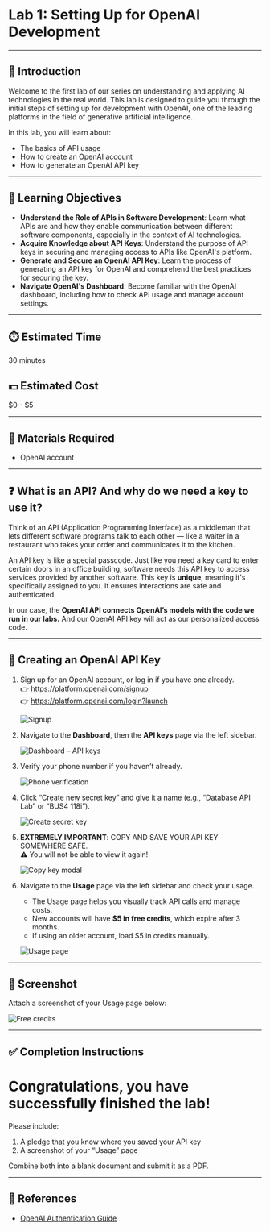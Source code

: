# Lab 1: Setting Up for OpenAI Development

---

## 📘 Introduction

Welcome to the first lab of our series on understanding and applying AI technologies in the real world. This lab is designed to guide you through the initial steps of setting up for development with OpenAI, one of the leading platforms in the field of generative artificial intelligence.

In this lab, you will learn about:
- The basics of API usage
- How to create an OpenAI account
- How to generate an OpenAI API key

---

## 🎯 Learning Objectives

- **Understand the Role of APIs in Software Development**: Learn what APIs are and how they enable communication between different software components, especially in the context of AI technologies.
- **Acquire Knowledge about API Keys**: Understand the purpose of API keys in securing and managing access to APIs like OpenAI's platform.
- **Generate and Secure an OpenAI API Key**: Learn the process of generating an API key for OpenAI and comprehend the best practices for securing the key.
- **Navigate OpenAI's Dashboard**: Become familiar with the OpenAI dashboard, including how to check API usage and manage account settings.

---

## ⏱️ Estimated Time

30 minutes

## 💵 Estimated Cost

$0 - $5

---

## 🧰 Materials Required

- OpenAI account

---

## ❓ What is an API? And why do we need a key to use it?

Think of an API (Application Programming Interface) as a middleman that lets different software programs talk to each other — like a waiter in a restaurant who takes your order and communicates it to the kitchen.

An API key is like a special passcode. Just like you need a key card to enter certain doors in an office building, software needs this API key to access services provided by another software. This key is **unique**, meaning it's specifically assigned to you. It ensures interactions are safe and authenticated.

In our case, the **OpenAI API connects OpenAI’s models with the code we run in our labs.** And our OpenAI API key will act as our personalized access code.

---

## 🔑 Creating an OpenAI API Key

1. Sign up for an OpenAI account, or log in if you have one already.  
   👉 https://platform.openai.com/signup  
   👉 https://platform.openai.com/login?launch
   
   ![Signup](screenshots/01_signup.png)

2. Navigate to the **Dashboard**, then the **API keys** page via the left sidebar.

   ![Dashboard – API keys](screenshots/02_dashboard_api_keys.png)

3. Verify your phone number if you haven’t already.

   ![Phone verification](screenshots/03_phone_verify.png)

4. Click “Create new secret key” and give it a name (e.g., “Database API Lab” or “BUS4 118i”).

   ![Create secret key](screenshots/04_create_secret_key.png)

5. **EXTREMELY IMPORTANT**: COPY AND SAVE YOUR API KEY SOMEWHERE SAFE.  
   ⚠️ You will not be able to view it again!

   ![Copy key modal](screenshots/05_copy_key_modal.png)

6. Navigate to the **Usage** page via the left sidebar and check your usage.

   - The Usage page helps you visually track API calls and manage costs.
   - New accounts will have **$5 in free credits**, which expire after 3 months.
   - If using an older account, load $5 in credits manually.
  
   ![Usage page](screenshots/06_usage_page.png)

---

## 📸 Screenshot

Attach a screenshot of your Usage page below:

![Free credits](screenshots/07_free_credits.png)

---

## ✅ Completion Instructions

# Congratulations, you have successfully finished the lab!

Please include:
1. A pledge that you know where you saved your API key
2. A screenshot of your “Usage” page

Combine both into a blank document and submit it as a PDF.

---

## 🔗 References

- [OpenAI Authentication Guide](https://platform.openai.com/docs/api-reference/authentication)


